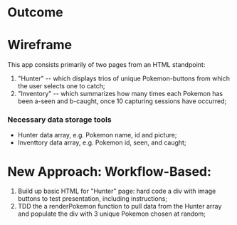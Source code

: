 # Outcome

# Wireframe

This app consists primarily of two pages from an HTML standpoint:
1. "Hunter" -- which displays trios of unique Pokemon-buttons from which the user selects one to catch;
2. "Inventory" -- which summarizes how many times each Pokemon has been a-seen and b-caught, once 10 capturing sessions have occurred;

### Necessary data storage tools
- Hunter data array, e.g. Pokemon name, id and picture;
- Inventtory data array, e.g. Pokemon id, seen, and caught;

# New Approach: Workflow-Based:

1. Build up basic HTML for "Hunter" page: hard code a div with image buttons to test presentation, including instructions;
2. TDD the a renderPokemon function to pull data from the Hunter array and populate the div with 3 unique Pokemon chosen at random;

